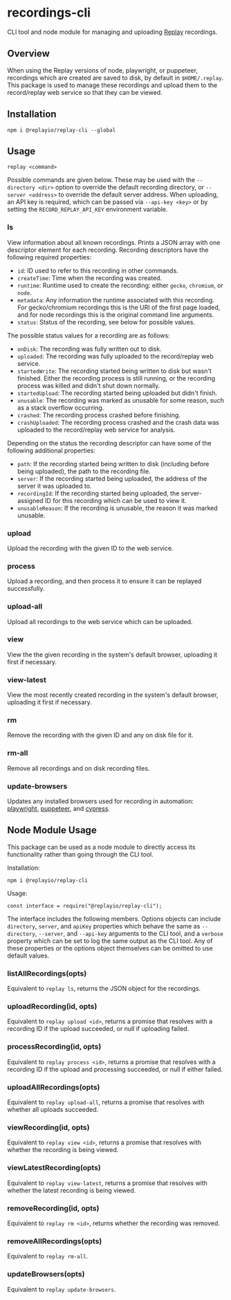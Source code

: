 # recordings-cli

CLI tool and node module for managing and uploading [Replay](https://replay.io) recordings.

## Overview

When using the Replay versions of node, playwright, or puppeteer, recordings which are created are saved to disk, by default in `$HOME/.replay`. This package is used to manage these recordings and upload them to the record/replay web service so that they can be viewed.

## Installation

`npm i @replayio/replay-cli --global`

## Usage

`replay <command>`

Possible commands are given below. These may be used with the `--directory <dir>` option to override the default recording directory, or `--server <address>` to override the default server address. When uploading, an API key is required, which can be passed via `--api-key <key>` or by setting the `RECORD_REPLAY_API_KEY` environment variable.

### ls

View information about all known recordings. Prints a JSON array with one descriptor element for each recording. Recording descriptors have the following required properties:

- `id`: ID used to refer to this recording in other commands.
- `createTime`: Time when the recording was created.
- `runtime`: Runtime used to create the recording: either `gecko`, `chromium`, or `node`.
- `metadata`: Any information the runtime associated with this recording. For gecko/chromium recordings this is the URI of the first page loaded, and for node recordings this is the original command line arguments.
- `status`: Status of the recording, see below for possible values.

The possible status values for a recording are as follows:

- `onDisk`: The recording was fully written out to disk.
- `uploaded`: The recording was fully uploaded to the record/replay web service.
- `startedWrite`: The recording started being written to disk but wasn't finished. Either the recording process is still running, or the recording process was killed and didn't shut down normally.
- `startedUpload`: The recording started being uploaded but didn't finish.
- `unusable`: The recording was marked as unusable for some reason, such as a stack overflow occurring.
- `crashed`: The recording process crashed before finishing.
- `crashUploaded`: The recording process crashed and the crash data was uploaded to the record/replay web service for analysis.

Depending on the status the recording descriptor can have some of the following additional properties:

- `path`: If the recording started being written to disk (including before being uploaded), the path to the recording file.
- `server`: If the recording started being uploaded, the address of the server it was uploaded to.
- `recordingId`: If the recording started being uploaded, the server-assigned ID for this recording which can be used to view it.
- `unusableReason`: If the recording is unusable, the reason it was marked unusable.

### upload <id>

Upload the recording with the given ID to the web service.

### process <id>

Upload a recording, and then process it to ensure it can be replayed successfully.

### upload-all

Upload all recordings to the web service which can be uploaded.

### view <id>

View the the given recording in the system's default browser, uploading it first if necessary.

### view-latest

View the most recently created recording in the system's default browser, uploading it first if necessary.

### rm <id>

Remove the recording with the given ID and any on disk file for it.

### rm-all

Remove all recordings and on disk recording files.

### update-browsers

Updates any installed browsers used for recording in automation: [playwright](https://www.npmjs.com/package/@replayio/playwright), [puppeteer](https://www.npmjs.com/package/@recordreplay/puppeteer), and [cypress](https://www.npmjs.com/package/@recordreplay/cypress).

## Node Module Usage

This package can be used as a node module to directly access its functionality rather than going through the CLI tool.

Installation:

```
npm i @replayio/replay-cli
```

Usage:

```
const interface = require("@replayio/replay-cli");
```

The interface includes the following members. Options objects can include `directory`, `server`, and `apiKey` properties which behave the same as `--directory`, `--server`, and `--api-key` arguments to the CLI tool, and a `verbose` property which can be set to log the same output as the CLI tool. Any of these properties or the options object themselves can be omitted to use default values.

### listAllRecordings(opts)

Equivalent to `replay ls`, returns the JSON object for the recordings.

### uploadRecording(id, opts)

Equivalent to `replay upload <id>`, returns a promise that resolves with a recording ID if the upload succeeded, or null if uploading failed.

### processRecording(id, opts)

Equivalent to `replay process <id>`, returns a promise that resolves with a recording ID if the upload and processing succeeded, or null if either failed.

### uploadAllRecordings(opts)

Equivalent to `replay upload-all`, returns a promise that resolves with whether all uploads succeeded.

### viewRecording(id, opts)

Equivalent to `replay view <id>`, returns a promise that resolves with whether the recording is being viewed.

### viewLatestRecording(opts)

Equivalent to `replay view-latest`, returns a promise that resolves with whether the latest recording is being viewed.

### removeRecording(id, opts)

Equivalent to `replay rm <id>`, returns whether the recording was removed.

### removeAllRecordings(opts)

Equivalent to `replay rm-all`.

### updateBrowsers(opts)

Equivalent to `replay update-browsers`.
